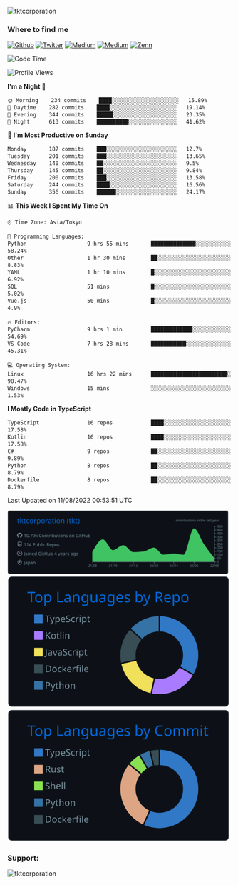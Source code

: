 <p align="left"> <img src="https://komarev.com/ghpvc/?username=tktcorporation&label=Profile%20views&color=0e75b6&style=flat" alt="tktcorporation" /> </p>

<h3>Where to find me</h3>
<p>
<a href="https://github.com/tktcorporation" target="_blank"><img alt="Github" src="https://img.shields.io/badge/GitHub-%2312100E.svg?&style=for-the-badge&logo=Github&logoColor=white" /></a>
<a href="https://twitter.com/tktcorporation" target="_blank"><img alt="Twitter" src="https://img.shields.io/badge/twitter-%231DA1F2.svg?&style=for-the-badge&logo=twitter&logoColor=white" /></a>
<a href="https://www.linkedin.com/in/tktcorporation" target="_blank"><img alt="Medium" src="https://img.shields.io/badge/linkdin-0a66c2.svg?&style=for-the-badge&logo=linkedin&logoColor=white" /></a>
<a href="https://qiita.com/tktcorporation" target="_blank"><img alt="Medium" src="https://img.shields.io/badge/qiita-55C500.svg?&style=for-the-badge&logo=qiita&logoColor=white" /></a>
<a href="https://zenn.dev/tktcorporation" target="_blank"><img alt="Zenn" src="https://img.shields.io/badge/Zenn-3EA8FF.svg?&style=for-the-badge&logo=Zenn&logoColor=white" /></a>
</p>
  
<!--START_SECTION:waka-->
![Code Time](http://img.shields.io/badge/Code%20Time-486%20hrs%2014%20mins-blue)

![Profile Views](http://img.shields.io/badge/Profile%20Views-3-blue)

**I'm a Night 🦉** 

```text
🌞 Morning    234 commits    ████░░░░░░░░░░░░░░░░░░░░░   15.89% 
🌆 Daytime    282 commits    ████░░░░░░░░░░░░░░░░░░░░░   19.14% 
🌃 Evening    344 commits    █████░░░░░░░░░░░░░░░░░░░░   23.35% 
🌙 Night      613 commits    ██████████░░░░░░░░░░░░░░░   41.62%

```
📅 **I'm Most Productive on Sunday** 

```text
Monday       187 commits    ███░░░░░░░░░░░░░░░░░░░░░░   12.7% 
Tuesday      201 commits    ███░░░░░░░░░░░░░░░░░░░░░░   13.65% 
Wednesday    140 commits    ██░░░░░░░░░░░░░░░░░░░░░░░   9.5% 
Thursday     145 commits    ██░░░░░░░░░░░░░░░░░░░░░░░   9.84% 
Friday       200 commits    ███░░░░░░░░░░░░░░░░░░░░░░   13.58% 
Saturday     244 commits    ████░░░░░░░░░░░░░░░░░░░░░   16.56% 
Sunday       356 commits    ██████░░░░░░░░░░░░░░░░░░░   24.17%

```


📊 **This Week I Spent My Time On** 

```text
⌚︎ Time Zone: Asia/Tokyo

💬 Programming Languages: 
Python                   9 hrs 55 mins       ██████████████░░░░░░░░░░░   58.24% 
Other                    1 hr 30 mins        ██░░░░░░░░░░░░░░░░░░░░░░░   8.83% 
YAML                     1 hr 10 mins        █░░░░░░░░░░░░░░░░░░░░░░░░   6.92% 
SQL                      51 mins             █░░░░░░░░░░░░░░░░░░░░░░░░   5.02% 
Vue.js                   50 mins             █░░░░░░░░░░░░░░░░░░░░░░░░   4.9%

🔥 Editors: 
PyCharm                  9 hrs 1 min         █████████████░░░░░░░░░░░░   54.69% 
VS Code                  7 hrs 28 mins       ███████████░░░░░░░░░░░░░░   45.31%

💻 Operating System: 
Linux                    16 hrs 22 mins      ████████████████████████░   98.47% 
Windows                  15 mins             ░░░░░░░░░░░░░░░░░░░░░░░░░   1.53%

```

**I Mostly Code in TypeScript** 

```text
TypeScript               16 repos            ████░░░░░░░░░░░░░░░░░░░░░   17.58% 
Kotlin                   16 repos            ████░░░░░░░░░░░░░░░░░░░░░   17.58% 
C#                       9 repos             ██░░░░░░░░░░░░░░░░░░░░░░░   9.89% 
Python                   8 repos             ██░░░░░░░░░░░░░░░░░░░░░░░   8.79% 
Dockerfile               8 repos             ██░░░░░░░░░░░░░░░░░░░░░░░   8.79%

```



 Last Updated on 11/08/2022 00:53:51 UTC
<!--END_SECTION:waka-->

[![](https://raw.githubusercontent.com/tktcorporation/tktcorporation/master/profile-summary-card-output/github_dark/0-profile-details.svg)](https://github.com/vn7n24fzkq/github-profile-summary-cards)
[![](https://raw.githubusercontent.com/tktcorporation/tktcorporation/master/profile-summary-card-output/github_dark/1-repos-per-language.svg)](https://github.com/vn7n24fzkq/github-profile-summary-cards) [![](https://raw.githubusercontent.com/tktcorporation/tktcorporation/master/profile-summary-card-output/github_dark/2-most-commit-language.svg)](https://github.com/vn7n24fzkq/github-profile-summary-cards)

<h3 align="left">Support:</h3>
<p><a href="https://www.buymeacoffee.com/tktcorporation"> <img align="left" src="https://cdn.buymeacoffee.com/buttons/v2/default-yellow.png" height="50" width="210" alt="tktcorporation" /></a></p><br><br>
